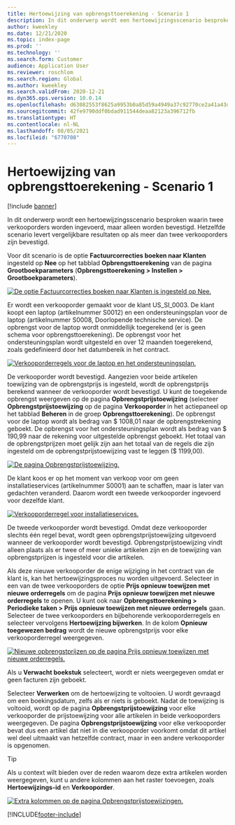 ```yaml
---
title: Hertoewijzing van opbrengsttoerekening - Scenario 1
description: In dit onderwerp wordt een hertoewijzingsscenario besproken waarin twee verkooporders worden ingevoerd, maar alleen worden bevestigd. Hetzelfde scenario levert vergelijkbare resultaten op als meer dan twee verkooporders zijn bevestigd.
author: kweekley
ms.date: 12/21/2020
ms.topic: index-page
ms.prod: ''
ms.technology: ''
ms.search.form: Customer
audience: Application User
ms.reviewer: roschlom
ms.search.region: Global
ms.author: kweekley
ms.search.validFrom: 2020-12-21
ms.dyn365.ops.version: 10.0.14
ms.openlocfilehash: d63082553f8625a9953b0a85d59a4949a37c92770ce2a41a43d78cf0266f3b85
ms.sourcegitcommit: 42fe9790ddf0bdad911544deaa82123a396712fb
ms.translationtype: HT
ms.contentlocale: nl-NL
ms.lasthandoff: 08/05/2021
ms.locfileid: "6770708"
---
```

# <a name="revenue-recognition-reallocation--scenario-1"></a>Hertoewijzing van opbrengsttoerekening - Scenario 1

[!include [banner](../includes/banner.md)]

In dit onderwerp wordt een hertoewijzingsscenario besproken waarin twee verkooporders worden ingevoerd, maar alleen worden bevestigd. Hetzelfde scenario levert vergelijkbare resultaten op als meer dan twee verkooporders zijn bevestigd.

Voor dit scenario is de optie **Factuurcorrecties boeken naar Klanten** ingesteld op **Nee** op het tabblad **Opbrengsttoerekening** van de pagina **Grootboekparameters** (**Opbrengsttoerekening \> Instellen \> Grootboekparameters**).

[![De optie Factuurcorrecties boeken naar Klanten is ingesteld op Nee.](./media/06_rev-rec-scenarios.png)](./media/06_rev-rec-scenarios.png)

Er wordt een verkooporder gemaakt voor de klant US\_SI\_0003. De klant koopt een laptop (artikelnummer S0012) en een ondersteuningsplan voor de laptop (artikelnummer S0008, Doorlopende technische service). De opbrengst voor de laptop wordt onmiddellijk toegerekend (er is geen schema voor opbrengsttoerekening). De opbrengst voor het ondersteuningsplan wordt uitgesteld en over 12 maanden toegerekend, zoals gedefinieerd door het datumbereik in het contract.

[![Verkooporderregels voor de laptop en het ondersteuningsplan.](./media/07_rev-rec-scenarios.png)](./media/07_rev-rec-scenarios.png)

De verkooporder wordt bevestigd. Aangezien voor beide artikelen toewijzing van de opbrengstprijs is ingesteld, wordt de opbrengstprijs berekend wanneer de verkooporder wordt bevestigd. U kunt de toegekende opbrengst weergeven op de pagina **Opbrengstprijstoewijzing** (selecteer **Opbrengstprijstoewijzing** op de pagina **Verkooporder** in het actiepaneel op het tabblad **Beheren** in de groep **Opbrengsttoerekening**). De opbrengst voor de laptop wordt als bedrag van $ 1008,01 naar de opbrengstrekening geboekt. De opbrengst voor het ondersteuningsplan wordt als bedrag van $ 190,99 naar de rekening voor uitgestelde opbrengst geboekt. Het totaal van de opbrengstprijzen moet gelijk zijn aan het totaal van de regels die zijn ingesteld om de opbrengstprijstoewijzing vast te leggen ($ 1199,00).

[![De pagina Opbrengstprijstoewijzing.](./media/08_rev-rec-scenarios.png)](./media/08_rev-rec-scenarios.png)

De klant koos er op het moment van verkoop voor om geen installatieservices (artikelnummer S0001) aan te schaffen, maar is later van gedachten veranderd. Daarom wordt een tweede verkooporder ingevoerd voor dezelfde klant.

[![Verkooporderregel voor installatieservices.](./media/09_rev-rec-scenarios.png)](./media/09_rev-rec-scenarios.png)

De tweede verkooporder wordt bevestigd. Omdat deze verkooporder slechts één regel bevat, wordt geen opbrengstprijstoewijzing uitgevoerd wanneer de verkooporder wordt bevestigd. Opbrengstprijstoewijzing vindt alleen plaats als er twee of meer unieke artikelen zijn en de toewijzing van opbrengstprijzen is ingesteld voor die artikelen.

Als deze nieuwe verkooporder de enige wijziging in het contract van de klant is, kan het hertoewijzingsproces nu worden uitgevoerd. Selecteer in een van de twee verkooporders de optie **Prijs opnieuw toewijzen met nieuwe orderregels** om de pagina **Prijs opnieuw toewijzen met nieuwe orderregels** te openen. U kunt ook naar **Opbrengsttoerekening \> Periodieke taken \> Prijs opnieuw toewijzen met nieuwe orderregels** gaan. Selecteer de twee verkooporders en bijbehorende verkooporderregels en selecteer vervolgens **Hertoewijzing bijwerken**. In de kolom **Opnieuw toegewezen bedrag** wordt de nieuwe opbrengstprijs voor elke verkooporderregel weergegeven.

[![Nieuwe opbrengstprijzen op de pagina Prijs opnieuw toewijzen met nieuwe orderregels.](./media/10_rev-rec-scenarios.png)](./media/10_rev-rec-scenarios.png)

Als u **Verwacht boekstuk** selecteert, wordt er niets weergegeven omdat er geen facturen zijn geboekt.

Selecteer **Verwerken** om de hertoewijzing te voltooien. U wordt gevraagd om een boekingsdatum, zelfs als er niets is geboekt. Nadat de toewijzing is voltooid, wordt op de pagina **Opbrengstprijstoewijzing** voor elke verkooporder de prijstoewijzing voor alle artikelen in beide verkooporders weergegeven. De pagina **Opbrengstprijstoewijzing** voor elke verkooporder bevat dus een artikel dat niet in die verkooporder voorkomt omdat dit artikel wel deel uitmaakt van hetzelfde contract, maar in een andere verkooporder is opgenomen.

> [!TIP]
> Als u context wilt bieden over de reden waarom deze extra artikelen worden weergegeven, kunt u andere kolommen aan het raster toevoegen, zoals **Hertoewijzings-id** en **Verkooporder**.
> 
> [![Extra kolommen op de pagina Opbrengstprijstoewijzingen.](./media/11_rev-rec-scenarios.png)](./media/11_rev-rec-scenarios.png)


[!INCLUDE[footer-include](../../includes/footer-banner.md)]